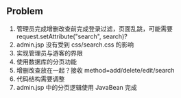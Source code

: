## Problem
1. 管理员完成增删改查前完成登录过滤，页面乱跳，可能需要request.setAttribute("search", search)?
2. admin.jsp 没有受到 css/search.css 的影响
3. 实现管理员与游客的界限
4. 使用数据库的分页功能
5. 增删改查放在一起？接收 method=add/delete/edit/search 
6. 代码结构需要调整
7. admin.jsp 中的分页逻辑使用 JavaBean 完成

